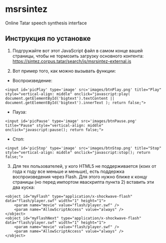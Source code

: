 # msrsintez
Online Tatar speech synthesis interface

## Инструкция по установке

1) Подгружайте вот этот JavaScript файл в самом конце вашей страницы, чтобы не тормозить загрузку основного контента:
https://sintez.corpus.tatar/search/js/msrsintez-external.js

2) Вот пример того, как можно вызывать функции:

- Воспроизведение:
~~~~
<input id='picPlay' type='image' src='images/btnPlay.png' title="Play" style="vertical-align: middle" onclick="javascript:play( document.getElementById('bigtext').textContent || document.getElementById('bigtext').innerText ); return false;">
~~~~

- Пауза:
~~~~
<input id='picPause' type='image' src='images/btnPause.png' title="Pause" style="vertical-align: middle" onclick="javascript:pause(); return false;">
~~~~

- Стоп:
~~~~
<input id='picStop' type='image' src='images/btnStop.png' title="Stop" style="vertical-align: middle" onclick="javascript:stop(); return false;">
~~~~

3) Для тех пользователей, у кого HTML5 не поддерживается (коих от года к году все меньше и меньше), есть поддержка воспроизведения через Flash. Для этого нужно ближе к концу страницы (но перед импортом яваскрипта пункта 2) вставить эти два куска:
~~~~
<object id="myFlash" type="application/x-shockwave-flash" data="flash/player.swf" width="1" height="1">
    <param name="movie" value="flash/player.swf" />
    <param name="AllowScriptAccess" value="always" />
</object>
<object id="myFlashNext" type="application/x-shockwave-flash" data="flash/player.swf" width="1" height="1">
    <param name="movie" value="flash/player.swf" />
    <param name="AllowScriptAccess" value="always" />
</object>
~~~~





